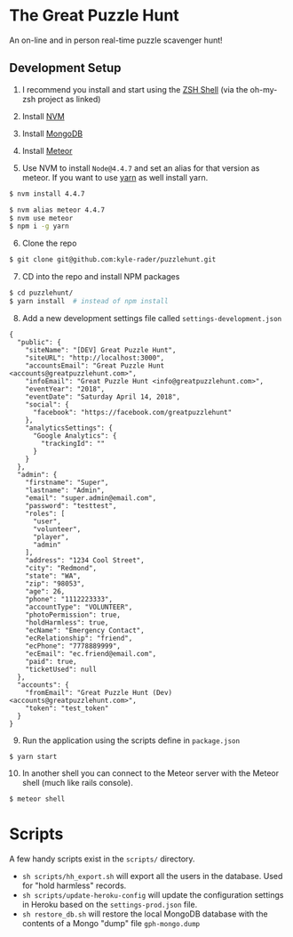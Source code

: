 # The Great Puzzle Hunt
An on-line and in person real-time puzzle scavenger hunt!

## Development Setup

1. I recommend you install and start using the [ZSH Shell](https://github.com/robbyrussell/oh-my-zsh) (via the oh-my-zsh project as linked)

2. Install [NVM](https://github.com/creationix/nvm)

3. Install [MongoDB](https://docs.mongodb.com/manual/administration/install-community/)

4. Install [Meteor](https://www.meteor.com/install)

5. Use NVM to install `Node@4.4.7` and set an alias for that version as meteor.  If you want to use [yarn](https://code.facebook.com/posts/1840075619545360) as well install yarn.

  ```bash
  $ nvm install 4.4.7

  $ nvm alias meteor 4.4.7
  $ nvm use meteor
  $ npm i -g yarn
  ```
6. Clone the repo

  ```bash
  $ git clone git@github.com:kyle-rader/puzzlehunt.git
  ```
7. CD into the repo and install NPM packages

  ```bash
  $ cd puzzlehunt/
  $ yarn install  # instead of npm install
  ```
8. Add a new development settings file called `settings-development.json`

  ```
  {
    "public": {
      "siteName": "[DEV] Great Puzzle Hunt",
      "siteURL": "http://localhost:3000",
      "accountsEmail": "Great Puzzle Hunt <accounts@greatpuzzlehunt.com>",
      "infoEmail": "Great Puzzle Hunt <info@greatpuzzlehunt.com>",
      "eventYear": "2018",
      "eventDate": "Saturday April 14, 2018",
      "social": {
        "facebook": "https://facebook.com/greatpuzzlehunt"
      },
      "analyticsSettings": {
        "Google Analytics": {
          "trackingId": ""
        }
      }
    },
    "admin": {
      "firstname": "Super",
      "lastname": "Admin",
      "email": "super.admin@email.com",
      "password": "testtest",
      "roles": [
        "user",
        "volunteer",
        "player",
        "admin"
      ],
      "address": "1234 Cool Street",
      "city": "Redmond",
      "state": "WA",
      "zip": "98053",
      "age": 26,
      "phone": "1112223333",
      "accountType": "VOLUNTEER",
      "photoPermission": true,
      "holdHarmless": true,
      "ecName": "Emergency Contact",
      "ecRelationship": "friend",
      "ecPhone": "7778889999",
      "ecEmail": "ec.friend@email.com",
      "paid": true,
      "ticketUsed": null
    },
    "accounts": {
      "fromEmail": "Great Puzzle Hunt (Dev)<accounts@greatpuzzlehunt.com>",
      "token": "test_token"
    }
  }
  ```

9. Run the application using the scripts define in `package.json`

  ```
  $ yarn start
  ```

10. In another shell you can connect to the Meteor server with the Meteor shell (much like rails console).
  ```
  $ meteor shell
  ```

# Scripts

A few handy scripts exist in the `scripts/` directory.

* `sh scripts/hh_export.sh` will export all the users in the database. Used for "hold harmless" records.
* `sh scripts/update-heroku-config` will update the configuration settings in Heroku based on the `settings-prod.json` file.
* `sh restore_db.sh` will restore the local MongoDB database with the contents of a Mongo "dump" file `gph-mongo.dump`
